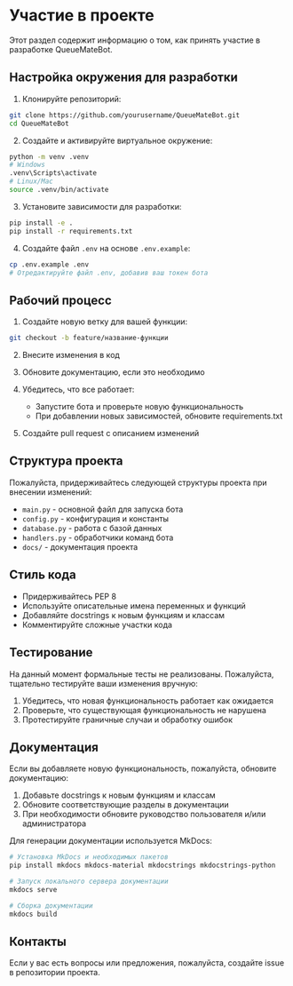 # Участие в проекте

Этот раздел содержит информацию о том, как принять участие в разработке QueueMateBot.

## Настройка окружения для разработки

1. Клонируйте репозиторий:
```bash
git clone https://github.com/yourusername/QueueMateBot.git
cd QueueMateBot
```

2. Создайте и активируйте виртуальное окружение:
```bash
python -m venv .venv
# Windows
.venv\Scripts\activate
# Linux/Mac
source .venv/bin/activate
```

3. Установите зависимости для разработки:
```bash
pip install -e .
pip install -r requirements.txt
```

4. Создайте файл `.env` на основе `.env.example`:
```bash
cp .env.example .env
# Отредактируйте файл .env, добавив ваш токен бота
```

## Рабочий процесс

1. Создайте новую ветку для вашей функции:
```bash
git checkout -b feature/название-функции
```

2. Внесите изменения в код

3. Обновите документацию, если это необходимо

4. Убедитесь, что все работает:
   - Запустите бота и проверьте новую функциональность
   - При добавлении новых зависимостей, обновите requirements.txt

5. Создайте pull request с описанием изменений

## Структура проекта

Пожалуйста, придерживайтесь следующей структуры проекта при внесении изменений:

- `main.py` - основной файл для запуска бота
- `config.py` - конфигурация и константы
- `database.py` - работа с базой данных
- `handlers.py` - обработчики команд бота
- `docs/` - документация проекта

## Стиль кода

- Придерживайтесь PEP 8
- Используйте описательные имена переменных и функций
- Добавляйте docstrings к новым функциям и классам
- Комментируйте сложные участки кода

## Тестирование

На данный момент формальные тесты не реализованы. Пожалуйста, тщательно тестируйте ваши изменения вручную:

1. Убедитесь, что новая функциональность работает как ожидается
2. Проверьте, что существующая функциональность не нарушена
3. Протестируйте граничные случаи и обработку ошибок

## Документация

Если вы добавляете новую функциональность, пожалуйста, обновите документацию:

1. Добавьте docstrings к новым функциям и классам
2. Обновите соответствующие разделы в документации
3. При необходимости обновите руководство пользователя и/или администратора

Для генерации документации используется MkDocs:

```bash
# Установка MkDocs и необходимых пакетов
pip install mkdocs mkdocs-material mkdocstrings mkdocstrings-python

# Запуск локального сервера документации
mkdocs serve

# Сборка документации
mkdocs build
```

## Контакты

Если у вас есть вопросы или предложения, пожалуйста, создайте issue в репозитории проекта. 